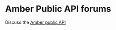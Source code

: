 # Amber Public API forums

Discuss the [Amber public API](https://github.com/amberelectric/public-api/discussions)
